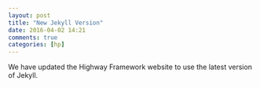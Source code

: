```yaml
---
layout: post
title: "New Jekyll Version"
date: 2016-04-02 14:21
comments: true
categories: [hp]
---
```


We have updated the Highway Framework website to use the latest version of Jekyll.
